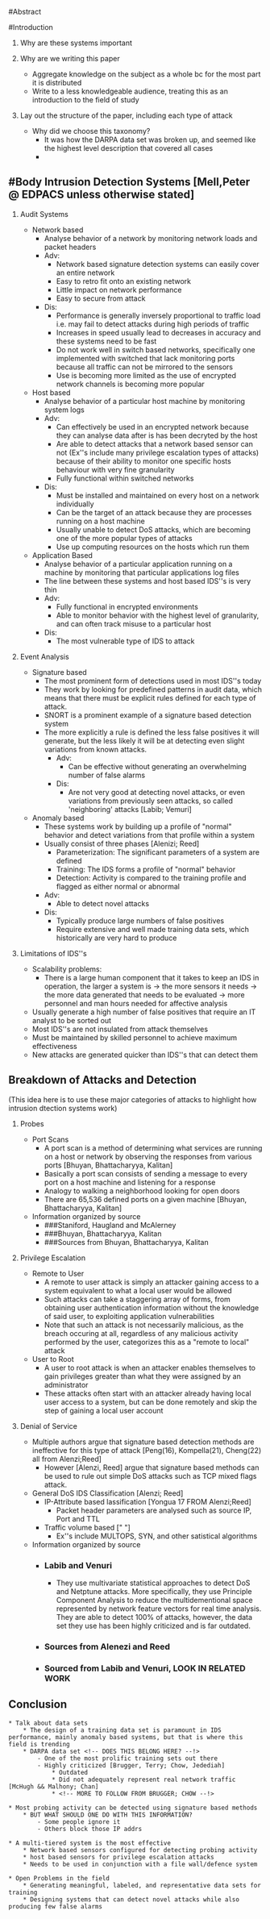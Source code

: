 #Abstract

#Introduction
1.  Why are these systems important

2.  Why are we writing this paper
    * Aggregate knowledge on the subject as a whole bc for the most part it is
        distributed
    * Write to a less knowledgeable audience, treating this as an introduction to
        the field of study

3. Lay out the structure of the paper, including each type of attack
    * Why did we choose this taxonomy?
        - It was how the DARPA data set was broken up, and seemed like the highest level description that covered all cases
        - <!-- JAKE, THIS IS WHERE YOU WILL TALK ABOUT THE DECISION TO MERGE YOUR TWO TOPICS --!>
    
#Body
Intrusion Detection Systems [Mell,Peter @ EDPACS unless otherwise stated]
-----------------------------
1.  Audit Systems
    * Network based
        * Analyse behavior of a network by monitoring network loads and packet headers
        * Adv:
            - Network based signature detection systems can easily cover an entire network
            - Easy to retro fit onto an existing network
            - Little impact on network performance
            - Easy to secure from attack
        * Dis:
            - Performance is generally inversely proportional to traffic load i.e. may fail to detect attacks during high periods of traffic
            - Increases in speed usually lead to decreases in accuracy and these systems need to be fast
            - Do not work well in switch based networks, specifically one implemented with switched that lack monitoring ports because all traffic can not be mirrored to the sensors
            - Use is becoming more limited as the use of encrypted network channels is becoming more popular
    * Host based
        * Analyse behavior of a particular host machine by monitoring system logs
        * Adv:
            - Can effectively be used in an encrypted network because they can analyse data after is has been decryted by the host
            - Are able to detect attacks that a network based sensor can not (Ex''s include many privilege escalation types of attacks) because of their ability to monitor one specific hosts behaviour with very fine granularity
            - Fully functional within switched networks
        * Dis:
            - Must be installed and maintained on every host on a network individually
            - Can be the target of an attack because they are processes running on a host machine
            - Usually unable to detect DoS attacks, which are becoming one of the more popular types of attacks 
            - Use up computing resources on the hosts which run them
    * Application Based
        * Analyse behavior of a particular application running on a machine by monitoring that particular applications log files
        * The line between these systems and host based IDS''s is very thin
        * Adv:
            - Fully functional in encrypted environments
            - Able to monitor behavior with the highest level of granularity, and can often track misuse to a particular host
        * Dis:
            - The most vulnerable type of IDS to attack

2.  Event Analysis
    * Signature based
        * The most prominent form of detections used in most IDS''s today
        * They work by looking for predefined patterns in audit data, which means that there must be explicit rules defined for each type of attack.
        * SNORT is a prominent example of a signature based detection system
        * The more explicitly a rule is defined the less false positives it will generate, but the less likely it will be at detecting even slight variations from known attacks.
            * Adv:
                - Can be effective without generating an overwhelming number of false alarms
            * Dis:
                - Are not very good at detecting novel attacks, or even variations from previously seen attacks, so called 'neighboring' attacks [Labib; Vemuri]
    * Anomaly based
        * These systems work by building up a profile of "normal" behavior and detect variations from that profile within a system
        * Usually consist of three phases [Alenizi; Reed]
            - Parameterization: The significant parameters of a system are defined
            - Training: The IDS forms a profile of "normal" behavior
            - Detection: Activity is compared to the training profile and flagged as either normal or abnormal
        * Adv:
            - Able to detect novel attacks
        * Dis:
            - Typically produce large numbers of false positives
            - Require extensive and well made training data sets, which historically are very hard to produce

3. Limitations of IDS''s 
    * Scalability problems: 
        - There is a large human component that it takes to keep an IDS in operation, the larger a system is -> the more sensors it needs -> the more data generated that needs to be evaluated -> more personnel and man hours needed for affective analysis
    * Usually generate a high number of false positives that require an IT analyst to be sorted out
    * Most IDS''s are not insulated from attack themselves
    * Must be maintained by skilled personnel to achieve maximum effectiveness
    * New attacks are generated quicker than IDS''s that can detect them

Breakdown of Attacks and Detection
------------------------------------
(This idea here is to use these major categories of attacks to highlight how intrusion dtection systems work)

1.  Probes
    * Port Scans
        - A port scan is a method of determining what services are running on a host or network by observing the responses from various ports [Bhuyan, Bhattacharyya, Kalitan]
        - Basically a port scan consists of sending a message to every port on a host machine and listening for a response
        - Analogy to walking a neighborhood looking for open doors
        - There are 65,536 defined ports on a given machine [Bhuyan, Bhattacharyya, Kalitan]
    * Information organized by source
        - ###Staniford, Haugland and McAlerney
        - ###Bhuyan, Bhattacharyya, Kalitan
        - ###Sources from Bhuyan, Bhattacharyya, Kalitan

2.  Privilege Escalation
    * Remote to User
        - A remote to user attack is simply an attacker gaining access to a system equivalent to what a local user would be allowed
        - Such attacks can take a staggering array of forms, from obtaining user authentication information without the knowledge of said user, to exploiting application vulnerabilities
        - Note that such an attack is not necessarily malicious, as the breach occuring at all, regardless of any malicious activity performed by the user, categorizes this as a "remote to local" attack
    * User to Root
        - A user to root attack is when an attacker enables themselves to gain privileges greater than what they were assigned by an administrator
        - These attacks often start with an attacker already having local user access to a system, but can be done remotely and skip the step of gaining a local user account
    
3.  Denial of Service
    * Multiple authors argue that signature based detection methods are ineffective for this type of attack [Peng(16), Kompella(21), Cheng(22) all from Alenzi;Reed]
        - However [Alenzi, Reed] argue that signature based methods can be used to rule out simple DoS attacks such as TCP mixed flags attack.
    * General DoS IDS Classification [Alenzi; Reed]
        - IP-Attribute based lassification [Yongua 17 FROM Alenzi;Reed]
            * Packet header parameters are analysed such as source IP, Port and TTL
        - Traffic volume based [" "]
            * Ex''s include MULTOPS, SYN, and other satistical algorithms
    * Information organized by source
        - ### Labib and Venuri
            * They use multivariate statistical approaches to detect DoS and Netptune attacks. More specifically, they use Principle Component Analysis to reduce the multidementional space represented by network feature vectors for real time analysis. They are able to detect 100% of attacks, however, the data set they use has been highly criticized and is far outdated. 
        - ### Sources from Alenezi and Reed
        - ### Sourced from Labib and Venuri, LOOK IN RELATED WORK
Conclusion
----------
    * Talk about data sets
        * The design of a training data set is paramount in IDS performance, mainly anomaly based systems, but that is where this field is trending
        * DARPA data set <!-- DOES THIS BELONG HERE? --!>
            - One of the most prolific training sets out there
            - Highly criticized [Brugger, Terry; Chow, Jedediah]
                * Outdated
                * Did not adequately represent real network traffic [McHugh && Malhony; Chan]
                * <!-- MORE TO FOLLOW FROM BRUGGER; CHOW --!>

    * Most probing activity can be detected using signature based methods
        * BUT WHAT SHOULD ONE DO WITH THIS INFORMATION?
            - Some people ignore it
            - Others block those IP addrs
        
    * A multi-tiered system is the most effective
        * Network based sensors configured for detecting probing activity
        * host based sensors for privilege escalation attacks
        * Needs to be used in conjunction with a file wall/defence system

    * Open Problems in the field
        * Generating meaningful, labeled, and representative data sets for training
        * Designing systems that can detect novel attacks while also producing few false alarms



